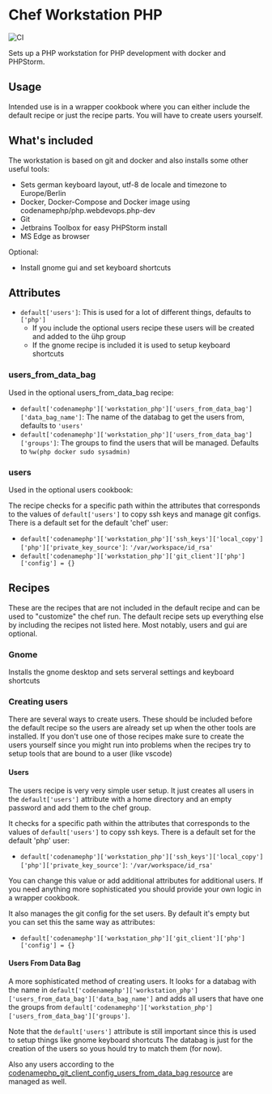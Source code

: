 # Chef Workstation PHP
![CI](https://github.com/codenamephp/chef.workstation.php/workflows/CI/badge.svg)

Sets up a PHP workstation for PHP development with docker and PHPStorm.

## Usage

Intended use is in a wrapper cookbook where you can either include the default recipe or just the recipe parts. You will have to create
users yourself.

## What's included

The workstation is based on git and docker and also installs some other useful tools:

- Sets german keyboard layout, utf-8 de locale and timezone to Europe/Berlin
- Docker, Docker-Compose and Docker image using codenamephp/php.webdevops.php-dev
- Git
- Jetbrains Toolbox for easy PHPStorm install
- MS Edge as browser

Optional:
- Install gnome gui and set keyboard shortcuts

## Attributes
- `default['users']`: This is used for a lot of different things, defaults to `['php']`
  - If you include the optional users recipe these users will be created and added to the ühp group
  - If the gnome recipe is included it is used to setup keyboard shortcuts

### users_from_data_bag

Used in the optional users_from_data_bag recipe:
- `default['codenamephp']['workstation_php']['users_from_data_bag']['data_bag_name']`: The name of the databag to get the users from, defaults to `'users'`
- `default['codenamephp']['workstation_php']['users_from_data_bag']['groups']`: The groups to find the users that will be managed. Defaults to `%w(php docker sudo sysadmin)`

### users
Used in the optional users cookbook:

The recipe checks for a specific path within the attributes that corresponds to the values of `default['users']` to copy ssh keys and manage git configs.
There is a default set for the default 'chef' user:

- `default['codenamephp']['workstation_php']['ssh_keys']['local_copy']['php']['private_key_source']`: `'/var/workspace/id_rsa'`
- `default['codenamephp']['workstation_php']['git_client']['php']['config'] = {}`

## Recipes

These are the recipes that are not included in the default recipe and can be used to "customize" the chef run.
The default recipe sets up everything else by including the recipes not listed here. Most notably, users and gui are optional.

### Gnome
Installs the gnome desktop and sets serveral settings and keyboard shortcuts

### Creating users
There are several ways to create users. These should be included before the default recipe so the users are already set up when the other tools are installed.
If you don't use one of those recipes make sure to create the users yourself since you might run into problems when the recipes try to setup tools that are bound to a user (like vscode)

#### Users
The users recipe is very very simple user setup. It just creates all users in the `default['users']` attribute with a home directory and an empty password and add them to the chef group.

It checks for a specific path within the attributes that corresponds to the values of `default['users']` to copy ssh keys.
There is a default set for the default 'php' user:

- `default['codenamephp']['workstation_php']['ssh_keys']['local_copy']['php']['private_key_source']`: `'/var/workspace/id_rsa'`

You can change this value or add additional attributes for additional users. If you need anything more sophisticated you should provide your own logic in a wrapper cookbook.

It also manages the git config for the set users. By default it's empty but you can set this the same way as attributes:

- `default['codenamephp']['workstation_php']['git_client']['php']['config'] = {}`

#### Users From Data Bag
A more sophisticated method of creating users. It looks for a databag with the name in `default['codenamephp']['workstation_php']['users_from_data_bag']['data_bag_name']`
and adds all users that have one the groups from `default['codenamephp']['workstation_php']['users_from_data_bag']['groups']`.

Note that the `default['users']` attribute is still important since this is used to setup things like gnome keyboard shortcuts The databag is just for the
creation of the users so yous hould try to match them (for now).

Also any users according to the [codenamephp_git_client_config_users_from_data_bag resource][codenamephp_git_client_config_users_from_data_bag_url] are managed as well.

[user_cookbook_url]: https://supermarket.chef.io/cookbooks/user
[codenamephp_git_client_config_users_from_data_bag_url]: https://github.com/codenamephp/chef.cookbook.gitClient#config_users_from_data_bag
